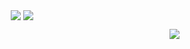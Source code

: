 <p align="center">
  <img align="center" src="https://github.com/smallnest/smallnest/raw/master/developer.gif"/>
<img align="center" src="https://github-profile-trophy.vercel.app/?username=yoyofx&title=MultipleLang,Star,Follower,Commit,Issue" style="max-width:100%;">
</p>

<img align="right" src="https://github-readme-stats.vercel.app/api?username=yoyofx&show_icons=true)](https://github.com/yoyofx/github-readme-stats" />



<!--
**yoyofx/yoyofx** is a ✨ _special_ ✨ repository because its `README.md` (this file) appears on your GitHub profile.

Here are some ideas to get you started:

- 🔭 I’m currently working on ...
- 🌱 I’m currently learning ...
- 👯 I’m looking to collaborate on ...
- 🤔 I’m looking for help with ...
- 💬 Ask me about ...
- 📫 How to reach me: ...
- 😄 Pronouns: ...
- ⚡ Fun fact: ...
-->
